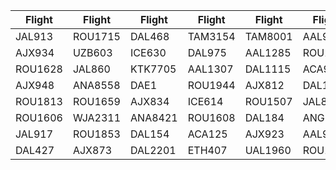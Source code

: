 | Flight  | Flight  | Flight  | Flight  | Flight  | Flight  |
| ------- | ------- | ------- | ------- | ------- | ------- |
| JAL913  | ROU1715 | DAL468  | TAM3154 | TAM8001 | AAL918  |
| AJX934  | UZB603  | ICE630  | DAL975  | AAL1285 | ROU1653 |
| ROU1628 | JAL860  | KTK7705 | AAL1307 | DAL1115 | ACA908  |
| AJX948  | ANA8558 | DAE1    | ROU1944 | AJX812  | DAL180  |
| ROU1813 | ROU1659 | AJX834  | ICE614  | ROU1507 | JAL812  |
| ROU1606 | WJA2311 | ANA8421 | ROU1608 | DAL184  | ANG392  |
| JAL917  | ROU1853 | DAL154  | ACA125  | AJX923  | AAL927  |
| DAL427  | AJX873  | DAL2201 | ETH407  | UAL1960 | ROU1852 |
